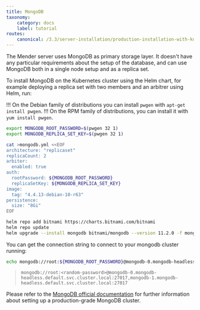 ```yaml
---
title: MongoDB
taxonomy:
    category: docs
    label: tutorial
routes:
    canonical: /3.3/server-installation/production-installation-with-kubernetes/mongodb
---
```


The Mender server uses MongoDB as primary storage layer. It doesn't have any particular
requirements about the setup of the database, and can use MongoDB both in a single node
setup and as a replica set.

To install MongoDB on the Kubernetes cluster using the Helm chart, for example deploying
a replica set with two members and an arbitrer using Helm, run:

!!! On the Debian family of distributions you can install `pwgen` with `apt-get install pwgen`.
!!! On the RPM family of distributions, you can install it with `yum install pwgen`.

<!--AUTOVERSION: "tag: \"%"/ignore "--version %"/ignore -->
```bash
export MONGODB_ROOT_PASSWORD=$(pwgen 32 1)
export MONGODB_REPLICA_SET_KEY=$(pwgen 32 1)

cat >mongodb.yml <<EOF
architecture: "replicaset"
replicaCount: 2
arbiter:
  enabled: true
auth:
  rootPassword: ${MONGODB_ROOT_PASSWORD}
  replicaSetKey: ${MONGODB_REPLICA_SET_KEY}
image:
  tag: "4.4.13-debian-10-r63"
persistence:
  size: "8Gi"
EOF

helm repo add bitnami https://charts.bitnami.com/bitnami
helm repo update
helm upgrade --install mongodb bitnami/mongodb --version 11.2.0 -f mongodb.yml
```

You can get the connection string to connect to your mongodb cluster running:

```bash
echo mongodb://root:${MONGODB_ROOT_PASSWORD}@mongodb-0.mongodb-headless.default.svc.cluster.local:27017,mongodb-1.mongodb-headless.default.svc.cluster.local:27017
```

> ```
> mongodb://root:<random-password>@mongodb-0.mongodb-headless.default.svc.cluster.local:27017,mongodb-1.mongodb-headless.default.svc.cluster.local:27017
> ```

Please refer to the [MongoDB official documentation](https://docs.mongodb.com/) for
further information about setting up a production-grade MongoDB cluster.
